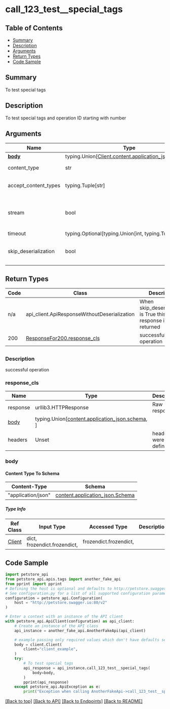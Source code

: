 <a name="top"></a>
# **call_123_test__special_tags**
<a name="call_123_test__special_tags"></a>

## Table of Contents
- [Summary](#summary)
- [Description](#description)
- [Arguments](#arguments)
- [Return Types](#return-types)
- [Code Sample](#code-sample)

## Summary
To test special tags

## Description
To test special tags and operation ID starting with number

## Arguments

Name | Type | Description  | Notes
------------- | ------------- | ------------- | -------------
[**body**](../../../components/request_bodies/request_body_client.md) | typing.Union[[Client.content.application_json.schema](../../../components/request_bodies/request_body_client.md#request_body_clientcontentapplication_jsonschema)] | required |
content_type | str | optional, default is 'application/json' | Selects the schema and serialization of the request body
accept_content_types | typing.Tuple[str] | default is ("application/json", ) | Tells the server the content type(s) that are accepted by the client
stream | bool | default is False | if True then the response.content will be streamed and loaded from a file like object. When downloading a file, set this to True to force the code to deserialize the content to a FileSchema file
timeout | typing.Optional[typing.Union[int, typing.Tuple]] | default is None | the timeout used by the rest client
skip_deserialization | bool | default is False | when True, headers and body will be unset and an instance of api_client.ApiResponseWithoutDeserialization will be returned

## Return Types

Code | Class | Description
------------- | ------------- | -------------
n/a | api_client.ApiResponseWithoutDeserialization | When skip_deserialization is True this response is returned
200 | [ResponseFor200.response_cls](#response_200response_cls) | successful operation

## 

### <a id="response_200description" >Description</a>
successful operation

### <a id="response_200response_cls" >response_cls</a>
Name | Type | Description  | Notes
------------- | ------------- | ------------- | -------------
response | urllib3.HTTPResponse | Raw response |
[body](#body) | typing.Union[[content.application_json.schema](#), ] |  |
headers | Unset | headers were not defined |
### body

#### Content Type To Schema
Content-Type | Schema
------------ | -------
"application/json" | [content.application_json.Schema](#)
#### 

##### Type Info
Ref Class | Input Type | Accessed Type | Description
--------- | ---------- | ------------- | ------------
[Client](../../components/schemas/client.Client.md#client) | dict, frozendict.frozendict,  | frozendict.frozendict,  |

## Code Sample

```python
import petstore_api
from petstore_api.apis.tags import another_fake_api
from pprint import pprint
# Defining the host is optional and defaults to http://petstore.swagger.io:80/v2
# See configuration.py for a list of all supported configuration parameters.
configuration = petstore_api.Configuration(
    host = "http://petstore.swagger.io:80/v2"
)

# Enter a context with an instance of the API client
with petstore_api.ApiClient(configuration) as api_client:
    # Create an instance of the API class
    api_instance = another_fake_api.AnotherFakeApi(api_client)

    # example passing only required values which don't have defaults set
    body = client.Client(
        client="client_example",
    )
    try:
        # To test special tags
        api_response = api_instance.call_123_test__special_tags(
            body=body,
        )
        pprint(api_response)
    except petstore_api.ApiException as e:
        print("Exception when calling AnotherFakeApi->call_123_test__special_tags: %s\n" % e)
```

[[Back to top]](#top) [[Back to API]](../AnotherFakeApi.md) [[Back to Endpoints]](../../../../README.md#Endpoints) [[Back to README]](../../../../README.md)
